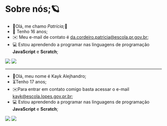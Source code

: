 #  Sobre nós;:ringed_planet:

- :sunflower:Olá, me chamo _Patrícia;_:sunflower:
- :pushpin: Tenho 16 anos;
- :envelope: Meu e-mail de contato é da.cordeiro.patricia@escola.pr.gov.br;
- :computer: Estou aprendendo a programar nas linguagens de programação **JavaScript** e **Scratch**;

![](https://img.shields.io/badge/Scratch-4D97FF?style=for-the-badge&logo=Scratch&logoColor=white)
![](https://img.shields.io/badge/JavaScript-323330?style=for-the-badge&logo=javascript&logoColor=F7DF1E)

-------------------------------------------------------------------------------------------------
- :bat:Olá, meu nome é Kayk Alejhandro;
- :hourglass_flowing_sand:Tenho 17 anos; 
- :envelope:Para entrar em contato comigo basta acessar o e-mail kayk@escola.lopes.gov.pr.br;
- :computer: Estou aprendendo a programar nas linguagens de programação **JavaScript** e **Scratch**;

![](https://img.shields.io/badge/Scratch-4D97FF?style=for-the-badge&logo=Scratch&logoColor=white)
![](https://img.shields.io/badge/JavaScript-323330?style=for-the-badge&logo=javascript&logoColor=F7DF1E)

